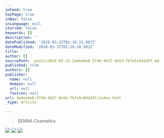 ```yaml
---
inFeed: true
hasPage: true
inNav: false
inLanguage: null
starred: false
keywords: []
description: ''
datePublished: '2016-03-22T02:16:21.807Z'
dateModified: '2016-03-22T02:16:18.901Z'
title: ''
author: []
sourcePath: _posts/2016-03-22-3a4ee4e6-5f40-4627-8e5d-fbfa5c842d3f.md
published: true
authors: []
publisher:
  name: null
  domain: null
  url: null
  favicon: null
url: 3a4ee4e6-5f40-4627-8e5d-fbfa5c842d3f/index.html
_type: Article

---
```

> SENNA Cosmetics

![](https://the-grid-user-content.s3-us-west-2.amazonaws.com/f1a4bd9b-5f52-41a7-9953-835bce7f3e39.jpg)
![](https://the-grid-user-content.s3-us-west-2.amazonaws.com/a2bd32e8-5461-4c85-9536-6a8230ff11a1.png)
![](https://the-grid-user-content.s3-us-west-2.amazonaws.com/3c8c0938-fc7b-44ed-8150-a133ebf86aaa.png)